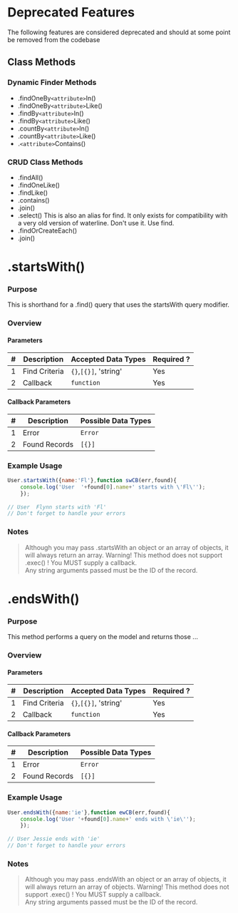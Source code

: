 # Deprecated Features
The following features are considered deprecated and should at some point be removed from the codebase

## Class Methods

### Dynamic Finder Methods

- .findOneBy`<attribute>`In()
- .findOneBy`<attribute>`Like()
- .findBy`<attribute>`In()
- .findBy`<attribute>`Like() 
- .countBy`<attribute>`In()
- .countBy`<attribute>`Like()
- .`<attribute>`Contains()
 
### CRUD Class Methods
- .findAll()
- .findOneLike()
- .findLike()
- .contains()
- .join()
- .select() This is also an alias for find.  It only exists for compatibility with a very old version of waterline.  Don't use it.  Use find. 
 - .findOrCreateEach()
- .join()

# .startsWith()
### Purpose
This is shorthand for a .find() query that uses the startsWith query modifier.

### Overview
#### Parameters

| # |     Description     | Accepted Data Types | Required ? |
|---|---------------------|---------------------|------------|
| 1 |    Find Criteria    | `{}`,`[{}]`, 'string'| Yes |
| 2 |     Callback        | `function`          | Yes        |

#### Callback Parameters

| # |     Description     | Possible Data Types |
|---|---------------------|---------------------|
| 1 |  Error              | `Error`             |
| 2 |  Found Records      | `[{}]`              |

### Example Usage

```javascript 
User.startsWith({name:'Fl'},function swCB(err,found){
	console.log('User  '+found[0].name+' starts with \'Fl\'');
	});
	
// User  Flynn starts with 'Fl'
// Don't forget to handle your errors

```
### Notes
> Although you may pass .startsWith an object or an array of objects, it will always return an array.
> Warning! This method does not support .exec() !  You MUST supply a callback.  
> Any string arguments passed must be the ID of the record.

# .endsWith()
### Purpose
This method performs a query on the model and returns those ...
### Overview
#### Parameters

| # |     Description     | Accepted Data Types | Required ? |
|---|---------------------|---------------------|------------|
| 1 |    Find Criteria    | `{}`,`[{}]`, 'string'| Yes |
| 2 |     Callback        | `function`          | Yes        |

#### Callback Parameters

| # |     Description     | Possible Data Types |
|---|---------------------|---------------------|
| 1 |  Error              | `Error`             |
| 2 |  Found Records      | `[{}]`              |

### Example Usage

```javascript 
User.endsWith({name:'ie'},function ewCB(err,found){
	console.log('User '+found[0].name+' ends with \'ie\'');
	});
	
// User Jessie ends with 'ie'
// Don't forget to handle your errors

```
### Notes
> Although you may pass .endsWith an object or an array of objects, it will always return an array of objects.
> Warning! This method does not support .exec() !  You MUST supply a callback.  
> Any string arguments passed must be the ID of the record.
